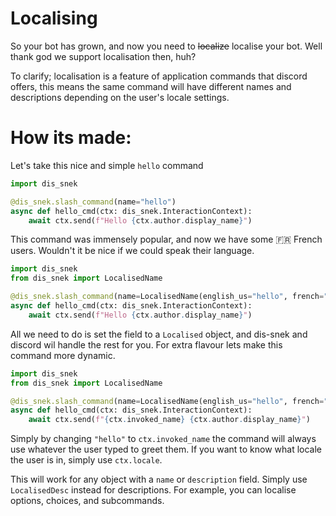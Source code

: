 # Localising

So your bot has grown, and now you need to ~~localize~~ localise your bot. Well thank god we support localisation then, huh?

To clarify; localisation is a feature of application commands that discord offers,
this means the same command will have different names and descriptions depending on the user's locale settings.

# How its made:

Let's take this nice and simple `hello` command
```python
import dis_snek

@dis_snek.slash_command(name="hello")
async def hello_cmd(ctx: dis_snek.InteractionContext):
    await ctx.send(f"Hello {ctx.author.display_name}")
```
This command was immensely popular, and now we have some 🇫🇷 French users. Wouldn't it be nice if we could speak their language.
```python
import dis_snek
from dis_snek import LocalisedName

@dis_snek.slash_command(name=LocalisedName(english_us="hello", french="salut"))
async def hello_cmd(ctx: dis_snek.InteractionContext):
    await ctx.send(f"Hello {ctx.author.display_name}")
```
All we need to do is set the field to a `Localised` object, and dis-snek and discord wil handle the rest for you.
For extra flavour lets make this command more dynamic.
```python
import dis_snek
from dis_snek import LocalisedName

@dis_snek.slash_command(name=LocalisedName(english_us="hello", french="salut"))
async def hello_cmd(ctx: dis_snek.InteractionContext):
    await ctx.send(f"{ctx.invoked_name} {ctx.author.display_name}")
```
Simply by changing `"hello"` to `ctx.invoked_name` the command will always use whatever the user typed to greet them.
If you want to know what locale the user is in, simply use `ctx.locale`.


This will work for any object with a `name` or `description` field. Simply use `LocalisedDesc` instead for descriptions.
For example, you can localise options, choices, and subcommands.
